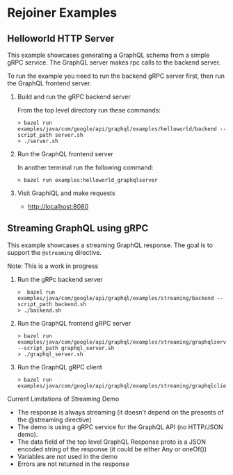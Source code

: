 # Rejoiner Examples


## Helloworld HTTP Server

This example showcases generating a GraphQL schema from a simple gRPC service.
The GraphQL server makes rpc calls to the backend server.

To run the example you need to run the backend gRPC server first, then run the
GraphQL frontend server.

1. Build and run the gRPC backend server
   <p>From the top level directory run these commands:

    ```
    > bazel run examples/java/com/google/api/graphql/examples/helloworld/backend --script_path server.sh
    > ./server.sh
    ```
2. Run the GraphQL frontend server
   <p>In another terminal run the following command:

   ```
   > bazel run examples:helloworld_graphqlserver
   ```

3. Visit GraphiQL and make requests

   - [http://localhost:8080](http://localhost:8080)


## Streaming GraphQL using gRPC
 
This example showcases a streaming GraphQL response. The goal is to support the `@streaming` directive.

Note: This is a work in progress

1. Run the gRPc backend server

   ```
   >  bazel run examples/java/com/google/api/graphql/examples/streaming/backend --script_path backend.sh
   > ./backend.sh
   ```
2. Run the GraphQL frontend gRPC server

   ```
   > bazel run examples/java/com/google/api/graphql/examples/streaming/graphqlserver --script_path graphql_server.sh
   > ./graphql_server.sh
   ```
   
3. Run the GraphQL gRPC client

   ```
   > bazel run examples/java/com/google/api/graphql/examples/streaming/graphqlclient
   ```

Current Limitations of Streaming Demo

 - The response is always streaming (it doesn't depend on the presents of the @streaming directive)
 - The demo is using a gRPC service for the GraphQL API (no HTTP/JSON demo).
 - The data field of the top level GraphQL Response proto is a JSON encoded string of the response (it could be either Any or oneOf())
 - Variables are not used in the demo
 - Errors are not returned in the response 